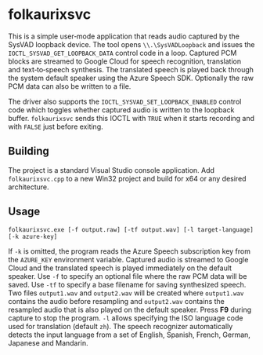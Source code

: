 # folkaurixsvc

This is a simple user‑mode application that reads audio captured by the
SysVAD loopback device.  The tool opens `\\.\SysVADLoopback` and issues
the `IOCTL_SYSVAD_GET_LOOPBACK_DATA` control code in a loop.  Captured
PCM blocks are streamed to Google Cloud for speech recognition,
translation and text‑to‑speech synthesis.  The translated speech is
played back through the system default speaker using the Azure Speech
SDK. Optionally the raw PCM data can also be written to a file.

The driver also supports the `IOCTL_SYSVAD_SET_LOOPBACK_ENABLED`
control code which toggles whether captured audio is written to the
loopback buffer. `folkaurixsvc` sends this IOCTL with `TRUE` when it
starts recording and with `FALSE` just before exiting.

## Building
The project is a standard Visual Studio console application.  Add
`folkaurixsvc.cpp` to a new Win32 project and build for x64 or any
desired architecture.

## Usage
```
folkaurixsvc.exe [-f output.raw] [-tf output.wav] [-l target-language] [-k azure-key]
```
If `-k` is omitted, the program reads the Azure Speech subscription key from
the `AZURE_KEY` environment variable.
Captured audio is streamed to Google Cloud and the translated speech is
played immediately on the default speaker. Use
`-f` to specify an optional file where the raw PCM data will be saved. Use
`-tf` to specify a base filename for saving synthesized speech. Two files
`output1.wav` and `output2.wav` will be created where `output1.wav` contains
the audio before resampling and `output2.wav` contains the resampled audio
that is also played on the default speaker.
Press **F9** during capture to stop the program. `-l` allows specifying
the ISO language code used for translation (default `zh`). The speech
recognizer automatically detects the input language from a set of
English, Spanish, French, German, Japanese and Mandarin.

